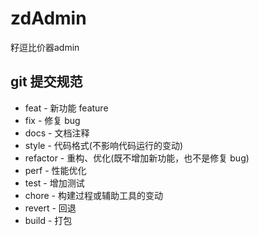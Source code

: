 <!--
 * @Author: yy
 * @Date: 2024-09-18 17:01:23
 * @LastEditTime: 2024-09-18 17:07:06
 * @LastEditors: yy
 * @Description: 
-->
# zdAdmin

籽逗比价器admin

## git 提交规范

- feat - 新功能 feature
- fix - 修复 bug
- docs - 文档注释
- style - 代码格式(不影响代码运行的变动)
- refactor - 重构、优化(既不增加新功能，也不是修复 bug)
- perf - 性能优化
- test - 增加测试
- chore - 构建过程或辅助工具的变动
- revert - 回退
- build - 打包
